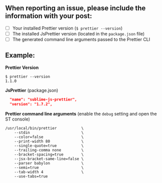 ## When reporting an issue, please include the information with your post:

- [ ] Your installed Prettier version (`$ prettier --version`)
- [ ] The installed JsPrettier version (located in the `package.json` file)
- [ ] The generated command line arguments passed to the Prettier CLI

## Example:

**Prettier Version**

```
$ prettier --version
1.1.0
```

**JsPrettier** (package.json)

```json
  "name": "sublime-js-prettier",
  "version": "1.7.2",
```

**Prettier command line arguments** (enable the `debug` setting and open the ST console)

```
/usr/local/bin/prettier           \
    --stdin                       \
    --color=false                 \
    --print-width 80              \
    --single-quote=true           \
    --trailing-comma none         \
    --bracket-spacing=true        \
    --jsx-bracket-same-line=false \
    --parser babylon              \
    --semi=true                   \
    --tab-width 4                 \
    --use-tabs=true
```

